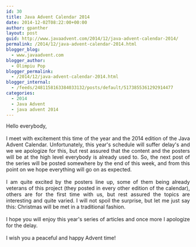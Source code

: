 ```yaml
---
id: 30
title: Java Advent Calendar 2014
date: 2014-12-02T08:22:00+00:00
author: gpanther
layout: post
guid: http://www.javaadvent.com/2014/12/java-advent-calendar-2014/
permalink: /2014/12/java-advent-calendar-2014.html
blogger_blog:
  - www.javaadvent.com
blogger_author:
  - Olimpiu Pop
blogger_permalink:
  - /2014/12/java-advent-calendar-2014.html
blogger_internal:
  - /feeds/2481158163384033132/posts/default/5173855361292914477
categories:
  - 2014
  - Java Advent
  - java advent 2014
---
```

<div dir="ltr" style="text-align: left;"><div style="text-align: justify;">Hello everybody,</div><div style="text-align: justify;"><br /></div><div style="text-align: justify;">I meet with excitement this time of the year and the 2014 edition of the Java Advent Calendar. Unfortunately, this year's schedule will suffer delay's and we we apologize for this, but rest assured that the content and the posters will be at the high level everybody is already used to. So, the next post of the series will be posted somewhere by the end of this week, and from this point on we hope everything will go on as expected.&nbsp;</div><div style="text-align: justify;"><br /></div><div style="text-align: justify;">I am quite excited by the posters line up, some of them being already veterans of this project (they posted in every other edition of the calendar), others are for the first time with us, but rest assured the topics are interesting and quite varied. I will not spoil the surprise, but let me just say this: Christmas will be met in a traditional fashion.</div><div style="text-align: justify;"><br /></div><div style="text-align: justify;">I hope you will enjoy this year's series of articles and once more I apologize for the delay.</div><div style="text-align: justify;"><br /></div><div style="text-align: justify;">I wish you a peaceful and happy Advent time!</div><br /><br /></div>